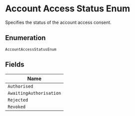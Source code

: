 
# Account Access Status Enum

Specifies the status of the account access consent.

## Enumeration

`AccountAccessStatusEnum`

## Fields

| Name |
|  --- |
| `Authorised` |
| `AwaitingAuthorisation` |
| `Rejected` |
| `Revoked` |

